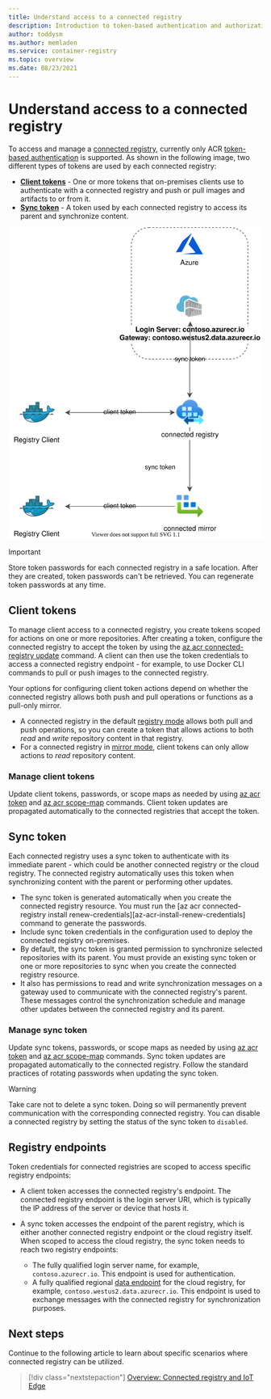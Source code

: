 ```yaml
---
title: Understand access to a connected registry
description: Introduction to token-based authentication and authorization for connected registries in Azure Container Registry
author: toddysm
ms.author: memladen
ms.service: container-registry
ms.topic: overview
ms.date: 08/23/2021
---
```


# Understand access to a connected registry

To access and manage a [connected registry](intro-connected-registry.md), currently only ACR [token-based authentication](container-registry-repository-scoped-permissions.md) is supported. As shown in the following image, two different types of tokens are used by each connected registry:

* [**Client tokens**](#client-tokens) - One or more tokens that on-premises clients use to authenticate with a connected registry and push or pull images and artifacts to or from it.
* [**Sync token**](#sync-token) - A token used by each connected registry to access its parent and synchronize content.

![Connected registry authentication verview](media/connected-registry/connected-registry-authentication-overview.svg)

> [!IMPORTANT]
> Store token passwords for each connected registry in a safe location. After they are created, token passwords can't be retrieved. You can regenerate token passwords at any time.

## Client tokens

To manage client access to a connected registry, you create tokens scoped for actions on one or more repositories. After creating a token, configure the connected registry to accept the token by using the [az acr connected-registry update](/cli/azure/acr/connected-registry#az_acr_connected_registry_update) command. A client can then use the token credentials to access a connected registry endpoint - for example, to use Docker CLI commands to pull or push images to the connected registry.

Your options for configuring client token actions depend on whether the connected registry allows both push and pull operations or functions as a pull-only mirror. 
* A connected registry in the default [registry mode](intro-connected-registry.md#modes) allows both pull and push operations, so you can create a token that allows actions to both *read* and *write* repository content in that registry. 
* For a connected registry in [mirror mode](intro-connected-registry.md#modes), client tokens can only allow actions to *read* repository content.

### Manage client tokens

Update client tokens, passwords, or scope maps as needed by using [az acr token](/cli/az/acr#az_acr_token) and [az acr scope-map](/cli/az/acr#az_acr_scope-map) commands. Client token updates are propagated automatically to the connected registries that accept the token.

## Sync token

Each connected registry uses a sync token to authenticate with its immediate parent - which could be another connected registry or the cloud registry. The connected registry automatically uses this token when synchronizing content with the parent or performing other updates. 

* The sync token is generated automatically when you create the connected registry resource. You must run the [az acr connected-registry install renew-credentials][az-acr-install-renew-credentials] command to generate the passwords.
* Include sync token credentials in the configuration used to deploy the connected registry on-premises. 
* By default, the sync token is granted permission to synchronize selected repositories with its parent. You must provide an existing sync token or one or more repositories to sync when you create the connected registry resource.
* It also has permissions to read and write synchronization messages on a gateway used to communicate with the connected registry's parent. These messages control the synchronization schedule and manage other updates between the connected registry and its parent.

### Manage sync token

Update sync tokens, passwords, or scope maps as needed by using [az acr token](/cli/az/acr#az_acr_token) and [az acr scope-map](/cli/az/acr#az_acr_scope-map) commands. Sync token updates are propagated automatically to the connected registry. Follow the standard practices of rotating passwords when updating the sync token.

> [!WARNING]
> Take care not to delete a sync token. Doing so will permanently prevent communication with the corresponding connected registry. You can disable a connected registry by setting the status of the sync token to `disabled`. 

## Registry endpoints

Token credentials for connected registries are scoped to access specific registry endpoints:

* A client token accesses the connected registry's endpoint. The connected registry endpoint is the login server URI, which is typically the IP address of the server or device that hosts it.

* A sync token accesses the endpoint of the parent registry, which is either another connected registry endpoint or the cloud registry itself. When scoped to access the cloud registry, the sync token needs to reach two registry endpoints:

    - The fully qualified login server name, for example, `contoso.azurecr.io`. This endpoint is used for authentication.
    - A fully qualified regional [data endpoint](container-registry-firewall-access-rules.md#enable-dedicated-data-endpoints) for the cloud registry, for example, `contoso.westus2.data.azurecr.io`. This endpoint is used to exchange messages with the connected registry for synchronization purposes. 

## Next steps

Continue to  the following article to learn about specific scenarios where connected registry can be utilized.

> [!div class="nextstepaction"]
> [Overview: Connected registry and IoT Edge][overview-connected-registry-and-iot-edge]

<!-- LINKS - internal -->
[az-acr-connected-registry-update]: /cli/azure/acr/connected-registry#az_acr_connected_registry_update
[az-acr-connected-registry-install-renew-credentials]: /cli/azure/acr/connected-registry/install#az_acr_connected_registry_install_renew_credentials
[overview-connected-registry-and-iot-edge]:overview-connected-registry-and-iot-edge.md
[repository-scoped-permissions]: container-registry-repository-scoped-permissions.md

